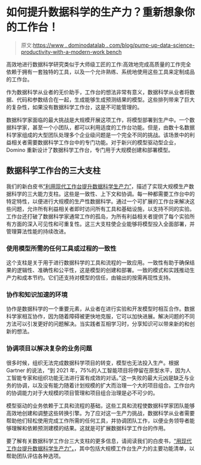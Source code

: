 # 如何提升数据科学的生产力？重新想象你的工作台！

> 原文:[https://www . dominodatalab . com/blog/pump-up-data-science-productivity-with-a-modern-work bench](https://www.dominodatalab.com/blog/pump-up-data-science-productivity-with-a-modern-workbench)

高效地进行数据科学研究类似于大师级工匠的工作:高效地完成高质量的工作完全依赖于拥有一套独特的工具，以及一个允许熟练、系统地使用这些工具来定制成品的工作台。

作为数据科学从业者的无价助手，工作台的想法非常有意义，数据科学从业者将数据、代码和参数结合在一起，生成能够生成预测结果的模型。这些排列带来了巨大的复杂性，如果没有数据科学工作台，这是不可能管理的。

数据科学家面临的最大挑战是大规模开展这项工作，将模型部署到生产中。一个数据科学家，甚至一个小团队，都可以利用适度的工作台功能。但是，由数十名数据科学家组成的大型团队处理多个企业级问题是一个完全不同的挑战。该场景中的利益相关者需要数据科学工作台中的专门功能。对于新兴的模型驱动型企业，Domino 重新设计了数据科学工作台，专门用于大规模创建和部署模型。

## 数据科学工作台的三大支柱

我们的新白皮书[“利用现代工作台提升数据科学生产力”](/resources/pump-up-data-science-productivity-with-a-modern-workbench/)，描述了实现大规模生产数据科学的三大能力支柱。这些是一致性、上下文和协调。每一种都需要工作台中的特定特性，以便进行大规模的生产性数据科学。通过一个可扩展的工作台来解决这些问题，允许所有利益相关者即时访问所有工具和基础设施，以支持不同的实验。工作台还打破了数据科学家通常工作的孤岛，为所有利益相关者提供了每个实验所有方面的深入可见性和可重复性。这三大支柱使企业能够将模型投入全面部署，并管理算法性能的持续改进。

### 使用模型所需的任何工具或过程的一致性

这个支柱是关于用于进行数据科学的工具和流程的一致应用。一致性有助于确保结果的逻辑性、准确性和公平性，这是模型的创建和部署。一致的模式和实践推动生产力和成本节约。它们还支持对模型的信任，由输出的按需再现性支持。

### 协作和知识加速的环境

协作是数据科学的一个重要元素，从业者在进行实验和开发模型时相互合作。数据科学家相互协作，因为随着障碍被更快地克服，它可以加快进展。解决问题的不同方法可以引发更好的问题解决。当实践者互相学习时，分享知识可以带来新的和创新的想法。

### 协调项目以解决复杂的业务问题

很多时候，组织无法完成数据科学项目的转变，模型也无法投入生产。根据 Gartner 的说法，“到 2021 年，75%的人工智能项目将停留在原型水平，因为人工智能专家和组织功能无法进行富有成效的对话。”这一失败的最大元凶是缺乏与业务的协调，以及没有能力随着计划规模的扩大而治理一个大的项目组合。工作台内的协调能力对于大规模的项目管理和项目组合治理是必不可少的。

模型驱动的业务依赖于工具和流程的基础，这些工具和流程使数据科学家团队能够高效地创建和调整这些转换引擎。为了应对这一生产力挑战，数据科学从业者需要帮助他们轻松使用完成工作所需的任何工具，并协调团队工作，以便业务领导者能够理解和依赖预测建模的结果。这就是可扩展数据科学工作台的作用。

要了解有关数据科学工作台三大支柱的更多信息，请阅读我们的白皮书，[“用现代工作台提升数据科学生产力”，](/resources/pump-up-data-science-productivity-with-a-modern-workbench/)，其中包括大规模工作台生产力的主要功能清单，以帮助团队评估各种选项。